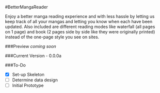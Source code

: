 #BetterMangaReader

Enjoy a better manga reading experience and with less hassle by letting us keep track of all your mangas and letting you know when each have been updated. Also included are different reading modes like waterfall (all pages on 1 page) and book (2 pages side by side like they were originally printed) instead of the one-page style you see on sites.

###Preview
*coming soon*

###Current Version - 0.0.0a

###To-Do
- [x] Set-up Skeleton
- [ ] Determine data design
- [ ] Initial Prototype